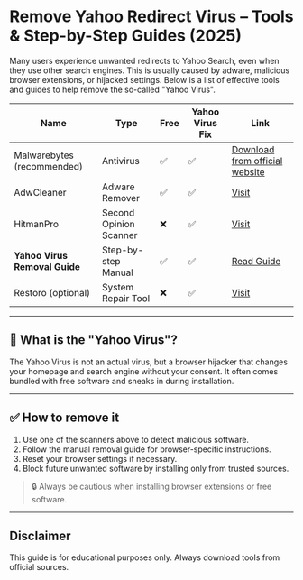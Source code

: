 # Remove Yahoo Redirect Virus – Tools & Step-by-Step Guides (2025)

Many users experience unwanted redirects to Yahoo Search, even when they use other search engines. This is usually caused by adware, malicious browser extensions, or hijacked settings. Below is a list of effective tools and guides to help remove the so-called "Yahoo Virus".

| Name | Type | Free | Yahoo Virus Fix | Link |
|------|------|------|-----------------|------|
| Malwarebytes (recommended) | Antivirus | ✅ | ✅ | [Download from official website](https://downloads.malwarebytes.com/file/090357) |
| AdwCleaner | Adware Remover | ✅ | ✅ | [Visit](https://www.malwarebytes.com/adwcleaner/) |
| HitmanPro | Second Opinion Scanner | ❌ | ✅ | [Visit](https://www.hitmanpro.com) |
| **Yahoo Virus Removal Guide** | Step-by-step Manual | ✅ | ✅ | [Read Guide](#) |
| Restoro (optional) | System Repair Tool | ❌ | ✅ | [Visit](https://www.restoro.com) |

---

## 🧠 What is the "Yahoo Virus"?

The Yahoo Virus is not an actual virus, but a browser hijacker that changes your homepage and search engine without your consent. It often comes bundled with free software and sneaks in during installation.

---

## ✅ How to remove it

1. Use one of the scanners above to detect malicious software.
2. Follow the manual removal guide for browser-specific instructions.
3. Reset your browser settings if necessary.
4. Block future unwanted software by installing only from trusted sources.

> 🔒 Always be cautious when installing browser extensions or free software.

---

## Disclaimer

This guide is for educational purposes only. Always download tools from official sources.
